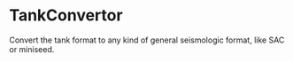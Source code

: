 # TankConvertor
Convert the tank format to any kind of general seismologic format, like SAC or miniseed.
